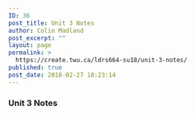 ```yaml
---
ID: 36
post_title: Unit 3 Notes
author: Colin Madland
post_excerpt: ""
layout: page
permalink: >
  https://create.twu.ca/ldrs664-su18/unit-3-notes/
published: true
post_date: 2018-02-27 18:23:14
---
```

### Unit 3 Notes